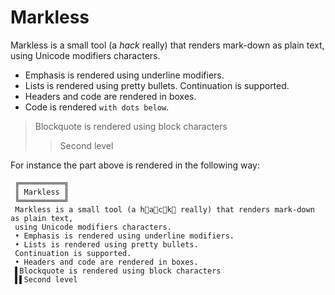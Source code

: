 # Markless

Markless is a small tool (a _hack_ really) that renders mark-down as plain text, using Unicode modifiers characters.

* Emphasis is rendered using underline modifiers.
* Lists is rendered using pretty bullets.
  Continuation is supported.
* Headers and code are rendered in boxes.
* Code is rendered `with dots below`.

> Blockquote is rendered using block characters
>> Second level

For instance the part above is rendered in the following way:

     ╔══════════╗
     ║ Markless ║
     ╚══════════╝	
     Markless is a small tool (a h⃨a⃨c⃨k⃨ really) that renders mark-down as plain text,
     using Unicode modifiers characters.
     • Emphasis is rendered using underline modifiers.
     • Lists is rendered using pretty bullets. 
     Continuation is supported.
     • Headers and code are rendered in boxes.
     ▌Blockquote is rendered using block characters
     ▌▌Second level

     
     